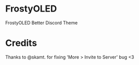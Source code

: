 # FrostyOLED
FrostyOLED Better Discord Theme


# Credits
Thanks to @skamt. for fixing 'More > Invite to Server' bug <3
